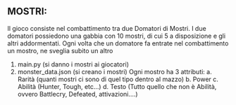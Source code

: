 ## MOSTRI:
Il gioco consiste nel combattimento tra due Domatori di Mostri.
I due domatori possiedono una gabbia con 10 mostri, di cui 5 a disposizione e gli altri addormentati. 
Ogni volta che un domatore fa entrate nel combattimento un mostro, ne sveglia subito un altro

1. main.py (si danno i mostri ai giocatori)
2. monster_data.json (si creano i mostri)
    Ogni mostro ha 3 attributi:
        a. Rarità (quanti mostri ci sono di quel tipo dentro al mazzo)
        b. Power
        c. Abilità (Hunter, Tough, etc...)
        d. Testo (Tutto quello che non è Abilità, ovvero Battlecry, Defeated, attivazioni....)
